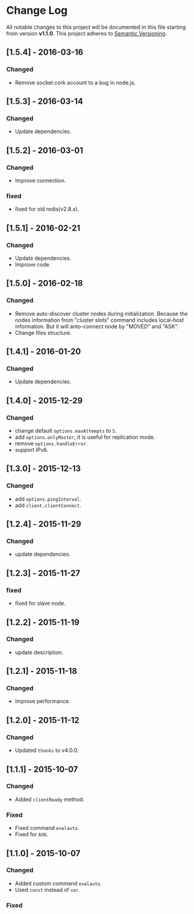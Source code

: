 # Change Log

All notable changes to this project will be documented in this file starting from version **v1.1.0**.
This project adheres to [Semantic Versioning](http://semver.org/).

## [1.5.4] - 2016-03-16
### Changed

- Remove socket.cork account to a bug in node.js.

## [1.5.3] - 2016-03-14
### Changed

- Update dependencies.

## [1.5.2] - 2016-03-01
### Changed

- Improve connection.

### fixed

- fixed for old redis(v2.8.x).

## [1.5.1] - 2016-02-21
### Changed

- Update dependencies.
- Improve code.

## [1.5.0] - 2016-02-18
### Changed

- Remove auto-discover cluster nodes during initialization. Because the nodes information
from "cluster slots" command includes local-host information. But it will anto-connect
node by "MOVED" and "ASK".
- Change files structure.

## [1.4.1] - 2016-01-20
### Changed

- Update dependencies.

## [1.4.0] - 2015-12-29
### Changed

- change default `options.maxAttempts` to `5`.
- add `options.onlyMaster`, it is useful for replication mode.
- remove `options.handleError`.
- support IPv6.

## [1.3.0] - 2015-12-13
### Changed

- add `options.pingInterval`.
- add `client.clientConnect`.

## [1.2.4] - 2015-11-29
### Changed

- update dependencies.

## [1.2.3] - 2015-11-27
### fixed

- fixed for slave node.

## [1.2.2] - 2015-11-19
### Changed

- update description.

## [1.2.1] - 2015-11-18
### Changed

- Improve performance.

## [1.2.0] - 2015-11-12
### Changed

- Updated `thunks` to v4.0.0.

## [1.1.1] - 2015-10-07
### Changed

- Added `clientReady` method.

### Fixed

- Fixed command `evalauto`.
- Fixed for `ASK`.

## [1.1.0] - 2015-10-07
### Changed

- Added custom command `evalauto`.
- Used `const` instead of `var`.

### Fixed

